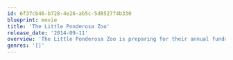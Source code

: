 ```yaml
---
id: 6f37cb46-b728-4e26-ab5c-5d8527f4b330
blueprint: movie
title: 'The Little Ponderosa Zoo'
release_date: '2014-09-11'
overview: 'The Little Ponderosa Zoo is preparing for their annual fundraiser festival that keeps the zoo afloat. The Freeman family, Jack, Judy, and their young daughter, Charlie opened the zoo years earlier after sharing their own home with the many animals they had rescued through the years With the help of Mr. Baker, their dependable zookeeper, the zoo has always been a huge hit with the small town. But, one day, the local bank owner discovers some dusty old documents in the basement of his bank that show that the zoo is sitting on a gold mine and, with the help of the town Mayor, and the Mayor s bumbling nephew, they immediately devise a devious plan to get the gold for themselves. The greedy trio see the annual festival as the perfect opportunity to put their dangerous plan into action and close the zoo forever and get their hands on the gold!'
genres: '[]'
---
```

